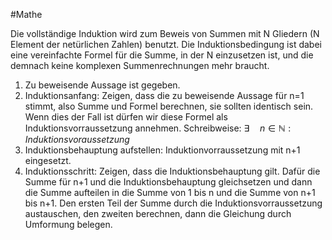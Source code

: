 #Mathe 

Die vollständige Induktion wird zum Beweis von Summen mit N Gliedern (N Element der netürlichen Zahlen) benutzt. Die Induktionsbedingung ist dabei eine vereinfachte Formel für die Summe, in der N einzusetzen ist, und die demnach keine komplexen Summenrechnungen mehr braucht.

1. Zu beweisende Aussage ist gegeben.
2. Induktionsanfang: Zeigen, dass die zu beweisende Aussage für n=1 stimmt, also Summe und Formel berechnen, sie sollten identisch sein. Wenn dies der Fall ist dürfen wir diese Formel als Induktionsvorraussetzung annehmen. Schreibweise: $\exists \quad n \in \mathbb{N} : Induktionsvoraussetzung$
3. Induktionsbehauptung aufstellen: Induktionvorraussetzung mit n+1 eingesetzt.
4. Induktionsschritt: Zeigen, dass die Induktionsbehauptung gilt. Dafür die Summe für n+1 und die Induktionsbehauptung gleichsetzen und dann die Summe aufteilen in die Summe von 1 bis n und die Summe von n+1 bis n+1. Den ersten Teil der Summe durch die Induktionsvorraussetzung austauschen, den zweiten berechnen, dann die Gleichung durch Umformung belegen.

